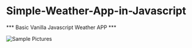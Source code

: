# Simple-Weather-App-in-Javascript

*** Basic Vanilla Javascript Weather APP ***

![Sample Pictures](https://user-images.githubusercontent.com/55051250/82656581-70586200-9c3d-11ea-8bd5-ef2eb959a702.JPG)
